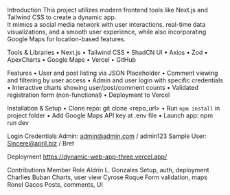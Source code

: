 Introduction 
This project utilizes modern frontend tools like Next.js and Tailwind CSS to create a 
dynamic app.  
It mimics a social media network with user interactions, real-time data visualizations, and a 
smooth user experience, while also incorporating Google Maps for location-based features.

Tools & Libraries 
• Next.js 
• Tailwind CSS 
• ShadCN UI 
• Axios 
• Zod 
• ApexCharts 
• Google Maps 
• Vercel 
• GitHub 

Features 
• User and post listing via JSON Placeholder 
• Comment viewing and filtering by user access 
• Admin and user login with specific credentials 
• Interactive charts showing user/post/comment counts 
• Validated registration form (non-functional) 
• Deployment to Vercel 

Installation & Setup 
• Clone repo: git clone <repo_url> 
• Run `npm install` in project folder 
• Add Google Maps API key at .env file 
• Launch app: npm run dev 

Login Credentials 
Admin: admin@admin.com / admin123 
Sample User: Sincere@april.biz / Bret 

Deployment 
https://dynamic-web-app-three.vercel.app/

Contributions 
Member                   Role 
Aldrin L. Gonzales     Setup, auth, deployment
Charlies Buban         Charts, user view
Cyrose Roque           Form validation, maps
Ronel Gacos            Posts, comments, UI 
